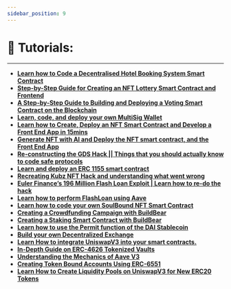 ```yaml
---
sidebar_position: 9
---
```

# 📝 Tutorials:

---

- **[Learn how to Code a Decentralised Hotel Booking System Smart Contract](https://www.buildbear.io/resources/guides-and-tutorials/Learn_how_to_Code_a_Decentralised_Hotel_Booking_System_Smart_Contract)**
- **[Step-by-Step Guide for Creating an NFT Lottery Smart Contract and Frontend](https://www.buildbear.io/resources/guides-and-tutorials/Learn_how_to_Create_Deploy_an_NFT_Smart_Contract)**
- **[A Step-by-Step Guide to Building and Deploying a Voting Smart Contract on the Blockchain](https://www.buildbear.io/resources/guides-and-tutorials/A_Step-by-Step_Guide_to_Building_and_Deploying_a_Voting_Smart_Contract_on_the_Blockchain)**
- **[Learn, code, and deploy your own MultiSig Wallet](https://www.buildbear.io/resources/guides-and-tutorials/Learn,_code_and_deploy_your_own_MultiSig_Wallet_and_test_it_with_your_friends_now)**
- **[Learn how to Create, Deploy an NFT Smart Contract and Develop a Front End App in 15mins](https://www.buildbear.io/resources/guides-and-tutorials/Learn_how_to_Create_Deploy_an_NFT_Smart_Contract)**
- **[Generate NFT with AI and Deploy the NFT smart contract, and the Front End App](https://www.buildbear.io/resources/guides-and-tutorials/Generate_NFT_with_AI_and_Deploy_the_NFT_smart_contract)**
- **[Re-constructing the GDS Hack || Things that you should actually know to code safe protocols](https://www.buildbear.io/resources/guides-and-tutorials/Re-constructing_the_GDS_Hack_Things_that_you_should_actually_know_to_code_safe_protocols)**
- **[Learn and deploy an ERC 1155 smart contract](https://www.buildbear.io/resources/guides-and-tutorials/Learn_and_deploy_an_ERC_1155_smart_contract)**
- **[Recreating Kubz NFT Hack and understanding what went wrong](https://www.buildbear.io/resources/guides-and-tutorials/Recreating_Kubz_NFT_Hack_and_understanding_what_went_wrong)**
- **[Euler Finance’s 196 Million Flash Loan Exploit | Learn how to re-do the hack](https://www.buildbear.io/resources/guides-and-tutorials/Euler_Finances_196_Million_Flash_Loan_Exploit)**
- **[Learn how to perform FlashLoan using Aave](https://www.buildbear.io/resources/guides-and-tutorials/flashloan_using_aave)**
- **[Learn how to code your own SoulBound NFT Smart Contract](https://www.buildbear.io/resources/guides-and-tutorials/SoulBound_NFT)**
- **[Creating a Crowdfunding Campaign with BuildBear](https://www.buildbear.io/resources/guides-and-tutorials/Crowdfunding_Campaign)**
- **[Creating a Staking Smart Contract with BuildBear](https://www.buildbear.io/resources/guides-and-tutorials/Staking_Smart_Contract)**
- **[Learn how to use the Permit function of the DAI Stablecoin](https://www.buildbear.io/resources/guides-and-tutorials/Learn_how_to_use_the_Permit_function_of_the_DAI_Stablecoin)**
- **[Build your own Decentralized Exchange](https://www.buildbear.io/resources/guides-and-tutorials/Build_your_own_Decentralized_Exchange)**
- **[Learn How to integrate UniswapV3 into your smart contracts.](https://www.buildbear.io/resources/guides-and-tutorials/uniswapv3)**
- **[In-Depth Guide on ERC-4626 Tokenized Vaults](https://www.buildbear.io/resources/guides-and-tutorials/ERC4626)**
- **[Understanding the Mechanics of Aave V3](https://www.buildbear.io/resources/guides-and-tutorials/Aave_V3)**
- **[Creating Token Bound Accounts Using ERC-6551](https://www.buildbear.io/resources/guides-and-tutorials/TokenBound_accounts)**
- **[Learn How to Create Liquidity Pools on UniswapV3 for New ERC20 Tokens](https://www.buildbear.io/resources/guides-and-tutorials/LP_on_UniSwapv3)**